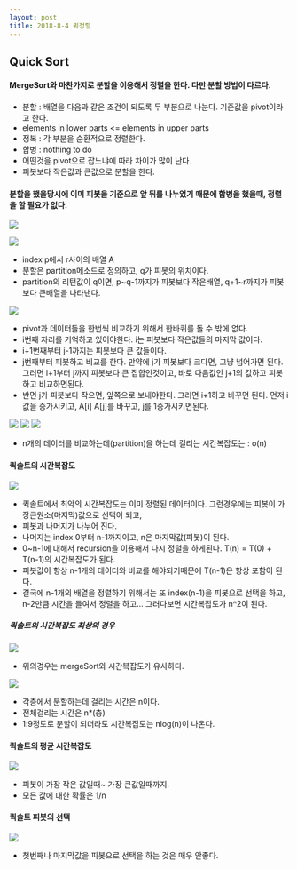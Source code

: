 ```yaml
---
layout: post
title: 2018-8-4 퀵정렬
---
```


Quick Sort
----

#### MergeSort와 마찬가지로 분할을 이용해서 정렬을 한다. 다만 분할 방법이 다르다.

 - 분할 : 배열을 다음과 같은 조건이 되도록 두 부분으로 나눈다. 기준값을 pivot이라고 한다.
 - elements in lower parts <= elements in upper parts
 - 정복 : 각 부분을 순환적으로 정렬한다.
 - 합병 : nothing to do
 - 어떤것을 pivot으로 잡느냐에 따라 차이가 많이 난다.
 - 피봇보다 작은값과 큰값으로 분할을 한다.

#### 분할을 했을당시에 이미 피봇을 기준으로 앞 뒤를 나누었기 때문에 합병을 했을때, 정렬을 할 필요가 없다.

![](/Users/jaeyeonkim/Desktop/quickSort-1.png)

![](/Users/jaeyeonkim/Desktop/quickSort-2.png)

- index p에서 r사이의 배열 A
- 분할은 partition메소드로 정의하고, q가 피봇의 위치이다.
- partition의 리턴값이 q이면, p~q-1까지가 피봇보다 작은배열, q+1~r까지가 피봇보다 큰배열을 나타낸다.

![](/Users/jaeyeonkim/Desktop/quickSort-3.png)

- pivot과 데이터들을 한번씩 비교하기 위해서 한바퀴를 돌 수 밖에 없다.
- i번째 자리를 기억하고 있어야한다. i는 피봇보다 작은값들의 마지막 값이다.
- i+1번째부터 j-1까지는 피봇보다 큰 값들이다.
- j번째부터 피봇하고 비교를 한다. 만약에 j가 피봇보다 크다면, 그냥 넘어가면 된다. 그러면 i+1부터 j까지 피봇보다 큰 집합인것이고, 바로 다음값인 j+1의 값하고 피봇하고 비교하면된다.
- 반면 j가 피봇보다 작으면, 앞쪽으로 보내야한다. 그러면 i+1하고 바꾸면 된다. 먼저 i값을 증가시키고, A[i] A[j]를 바꾸고, j를 1증가시키면된다.

![](/Users/jaeyeonkim/Desktop/quickSort-4.png)
![](/Users/jaeyeonkim/Desktop/quickSort-5.png)
![](/Users/jaeyeonkim/Desktop/quickSort-6.png)
- n개의 데이터를 비교하는데(partition)을 하는데 걸리는 시간복잡도는 : o(n)

#### 퀵솔트의 시간복잡도

![](/Users/jaeyeonkim/Desktop/quickSort-7.png)
- 퀵솔트에서 최악의 시간복잡도는 이미 정렬된 데이터이다. 그런경우에는 피봇이 가장큰원소(마지막)값으로 선택이 되고,
- 피봇과 나머지가 나누어 진다.
- 나머지는 index 0부터 n-1까지이고, n은 마지막값(피봇)이 된다.
- 0~n-1에 대해서 recursion을 이용해서 다시 정렬을 하게된다. T(n) = T(0) + T(n-1)의 시간복잡도가 된다.
- 피봇값이 항상 n-1개의 데이터와 비교를 해야되기때문에 T(n-1)은 항상 포함이 된다.
- 결국에 n-1개의 배열을 정렬하기 위해서는 또 index(n-1)을 피봇으로 선택을 하고, n-2만큼 시간을 들여서 정렬을 하고... 그러다보면 시간복잡도가 n^2이 된다.

##### 퀵솔트의 시간복잡도 최상의 경우

![](/Users/jaeyeonkim/Desktop/quickSort-8.png)
- 위의경우는 mergeSort와 시간복잡도가 유사하다.

![](/Users/jaeyeonkim/Desktop/quickSort-9.png)
- 각층에서 분할하는데 걸리는 시간은 n이다.
- 전체걸리는 시간은 n*(층)
- 1:9정도로 분할이 되더라도 시간복잡도는 nlog(n)이 나온다.

#### 퀵솔트의 평균 시간복잡도
![](/Users/jaeyeonkim/Desktop/quickSort-10.png)
- 피봇이 가장 작은 값일때~ 가장 큰값일때까지.
- 모든 값에 대한 확률은 1/n

#### 퀵솔트 피봇의 선택
![](/Users/jaeyeonkim/Desktop/quickSort-11.png)
- 첫번째나 마지막값을 피봇으로 선택을 하는 것은 매우 안좋다.
